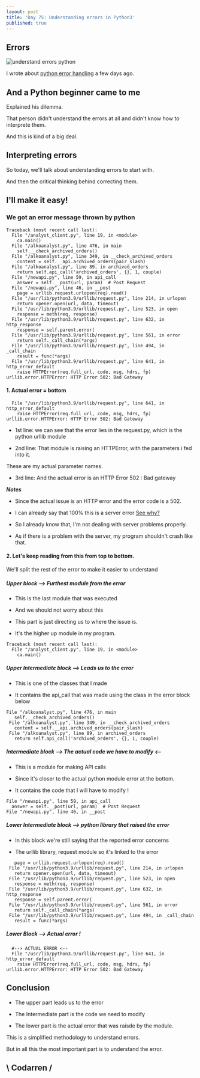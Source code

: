 ```yaml
---
layout: post
title: 'Day 75: Understanding errors in Python3'
published: true
---
```

## Errors
![understand errors python](https://raw.githubusercontent.com/codarrenvelvindron/codarrenvelvindron.github.io/master/images/python-logo.png)

I wrote about [python error handling](https://blog.codarren.com/Day73-Dealing_with_python_common_errors/) a few days ago.

## And a Python beginner came to me

Explained his dilemma.

That person didn't understand the errors at all and didn't know how to interprete them.

And this is kind of a big deal.

## Interpreting errors
So today, we'll talk about understanding errors to start with.

And then the critical thinking behind correcting them.

## I'll make it easy!
### We got an error message thrown by python

```
Traceback (most recent call last):
  File "/analyst_client.py", line 19, in <module>
    ca.main()
  File "/alkoanalyst.py", line 476, in main
    self.__check_archived_orders()
  File "/alkoanalyst.py", line 349, in __check_archived_orders
    content = self.__api.archived_orders(pair_slash)
  File "/alkoanalyst.py", line 89, in archived_orders
    return self.api_call('archived_orders', {}, 1, couple)
  File "/newapi.py", line 59, in api_call
    answer = self.__post(url, param)  # Post Request
  File "/newapi.py", line 46, in __post
    page = urllib.request.urlopen(req).read()
  File "/usr/lib/python3.9/urllib/request.py", line 214, in urlopen
    return opener.open(url, data, timeout)
  File "/usr/lib/python3.9/urllib/request.py", line 523, in open
    response = meth(req, response)
  File "/usr/lib/python3.9/urllib/request.py", line 632, in http_response
    response = self.parent.error(
  File "/usr/lib/python3.9/urllib/request.py", line 561, in error
    return self._call_chain(*args)
  File "/usr/lib/python3.9/urllib/request.py", line 494, in _call_chain
    result = func(*args)
  File "/usr/lib/python3.9/urllib/request.py", line 641, in http_error_default
    raise HTTPError(req.full_url, code, msg, hdrs, fp)
urllib.error.HTTPError: HTTP Error 502: Bad Gateway
```

#### 1. Actual error = bottom
```
  File "/usr/lib/python3.9/urllib/request.py", line 641, in http_error_default
    raise HTTPError(req.full_url, code, msg, hdrs, fp)
urllib.error.HTTPError: HTTP Error 502: Bad Gateway
```
- 1st line: we can see that the error lies in the request.py, which is the python urllib module

- 2nd line: That module is raising an HTTPError, with the parameters i fed into it.

These are my actual parameter names.

- 3rd line: And the actual error is an HTTP Error 502 : Bad gateway

***Notes***

- Since the actual issue is an HTTP error and the error code is a 502.

- I can already say that 100% this is a server error [See why?](https://blog.codarren.com/Day26-http_response_status_codes_explained/)

- So I already know that, I'm not dealing with server problems properly.

- As if there is a problem with the server, my program shouldn't crash like that.


#### 2. Let's keep reading from this from top to bottom.
We'll split the rest of the error to make it easier to understand

##### Upper block --> Furthest module from the error
- This is the last module that was executed

- And we should not worry about this

- This part is just directing us to where the issue is.

- It's the higher up module in my program.

```
Traceback (most recent call last):
  File "/analyst_client.py", line 19, in <module>
    ca.main()
```

##### Upper Intermediate block --> Leads us to the error

 - This is one of the classes that I made
 
 - It contains the api_call that was made using the class in the error block below
 ```
 File "/alkoanalyst.py", line 476, in main
    self.__check_archived_orders()
  File "/alkoanalyst.py", line 349, in __check_archived_orders
    content = self.__api.archived_orders(pair_slash)
  File "/alkoanalyst.py", line 89, in archived_orders
    return self.api_call('archived_orders', {}, 1, couple)
  ```
  
  ##### Intermediate block --> The actual code we have to modify <--
  - This is a module for making API calls
  
  - Since it's closer to the actual python module error at the bottom.
  
  - It contains the code that I will have to modify !
  ```
  File "/newapi.py", line 59, in api_call
    answer = self.__post(url, param)  # Post Request
  File "/newapi.py", line 46, in __post
  ```
  
  ##### Lower Intermediate block --> python library that raised the error

 - In this block we're still saying that the reported error concerns
 
 - The urllib library, request module so it's linked to the error
 ```
    page = urllib.request.urlopen(req).read()
  File "/usr/lib/python3.9/urllib/request.py", line 214, in urlopen
    return opener.open(url, data, timeout)
  File "/usr/lib/python3.9/urllib/request.py", line 523, in open
    response = meth(req, response)
  File "/usr/lib/python3.9/urllib/request.py", line 632, in http_response
    response = self.parent.error(
  File "/usr/lib/python3.9/urllib/request.py", line 561, in error
    return self._call_chain(*args)
  File "/usr/lib/python3.9/urllib/request.py", line 494, in _call_chain
    result = func(*args)
  ```
  ##### Lower Block --> Actual error !
```
  #--> ACTUAL ERROR <--
  File "/usr/lib/python3.9/urllib/request.py", line 641, in http_error_default
    raise HTTPError(req.full_url, code, msg, hdrs, fp)
urllib.error.HTTPError: HTTP Error 502: Bad Gateway
```

## Conclusion
- The upper part leads us to the error

- The Intermediate part is the code we need to modify

- The lower part is the actual error that was raisde by the module.

This is a simplified methodology to understand errors.

But in all this the most important part is to understand the error.

## \ Codarren /